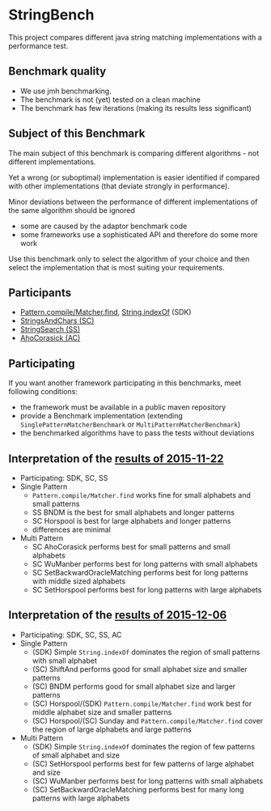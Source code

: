 StringBench
===============
This project compares different java string matching implementations with a performance test.

Benchmark quality
-----------------
* We use jmh benchmarking.
* The benchmark is not (yet) tested on a clean machine
* The benchmark has few iterations (making its results less significant)

Subject of this Benchmark
-------------------------
The main subject of this benchmark is comparing different algorithms - not different implementations.

Yet a wrong (or suboptimal) implementation is easier identified if compared with other implementations (that deviate strongly in performance).

Minor deviations between the performance of different implementations of the same algorithm should be ignored
* some are caused by the adaptor benchmark code
* some frameworks use a sophisticated API and therefore do some more work

Use this benchmark only to select the algorithm of your choice and then select the implementation that is most suiting your requirements.  

Participants
------------
* [Pattern.compile/Matcher.find](https://docs.oracle.com/javase/7/docs/api/java/util/regex/Pattern.html), [String.indexOf](http://docs.oracle.com/javase/7/docs/api/java/lang/String.html) (SDK)
* [StringsAndChars (SC)](https://github.com/almondtools/stringsandchars)
* [StringSearch (SS)](http://johannburkard.de/software/stringsearch/)
* [AhoCorasick (AC)](https://github.com/robert-bor/aho-corasick)

Participating
-------------
If you want another framework participating in this benchmarks, meet following conditions:
* the framework must be available in a public maven repository
* provide a Benchmark implementation (extending `SinglePatternMatcherBenchmark` or `MultiPatternMatcherBenchmark`)
* the benchmarked algorithms have to pass the tests without deviations 


Interpretation of the [results of 2015-11-22](benchmarkresults/result-2015-11-22.txt?raw=true)
-------------------------------------------
* Participating: SDK, SC, SS
* Single Pattern
  * `Pattern.compile/Matcher.find` works fine for small alphabets and small patterns
  * SS BNDM is the best for small alphabets and longer patterns
  * SC Horspool is best for large alphabets and longer patterns
  * differences are minimal
* Multi Pattern
  * SC AhoCorasick performs best for small patterns and small alphabets
  * SC WuManber performs best for long patterns with small alphabets
  * SC SetBackwardOracleMatching performs best for long patterns with middle sized alphabets
  * SC SetHorspool performs best for long patterns with large alphabets
  
Interpretation of the [results of 2015-12-06](benchmarkresults/result-2015-12-06.txt?raw=true)
-------------------------------------------
* Participating: SDK, SC, SS, AC
* Single Pattern
  * (SDK) Simple `String.indexOf` dominates the region of small patterns with small alphabet
  * (SC) ShiftAnd performs good for small alphabet size and smaller patterns
  * (SC) BNDM performs good for small alphabet size and larger patterns
  * (SC) Horspool/(SDK) `Pattern.compile/Matcher.find` work best for middle alphabet size and smaller patterns
  * (SC) Horspool/(SC) Sunday and `Pattern.compile/Matcher.find` cover the region of large alphabets and large patterns
* Multi Pattern
  * (SDK) Simple `String.indexOf` dominates the region of few patterns of small alphabet and size
  * (SC) SetHorspool performs best for few patterns of large alphabet and size
  * (SC) WuManber performs best for long patterns with small alphabets
  * (SC) SetBackwardOracleMatching performs best for many long patterns with large alphabets
  
